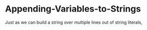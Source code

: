 # Appending-Variables-to-Strings
Just as we can build a string over multiple lines out of string literals,
